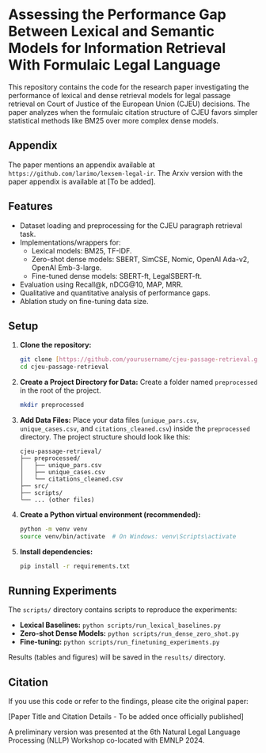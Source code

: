 # Assessing the Performance Gap Between Lexical and Semantic Models for Information Retrieval With Formulaic Legal Language

This repository contains the code for the research paper investigating the performance of lexical and dense retrieval models for legal passage retrieval on Court of Justice of the European Union (CJEU) decisions. The paper analyzes when the formulaic citation structure of CJEU favors simpler statistical methods like BM25 over more complex dense models.

## Appendix
The paper mentions an appendix available at `https://github.com/larimo/lexsem-legal-ir`. The Arxiv version with the paper appendix is available at [To be added].

## Features

* Dataset loading and preprocessing for the CJEU paragraph retrieval task.
* Implementations/wrappers for:
    * Lexical models: BM25, TF-IDF.
    * Zero-shot dense models: SBERT, SimCSE, Nomic, OpenAI Ada-v2, OpenAI Emb-3-large.
    * Fine-tuned dense models: SBERT-ft, LegalSBERT-ft.
* Evaluation using Recall@k, nDCG@10, MAP, MRR.
* Qualitative and quantitative analysis of performance gaps.
* Ablation study on fine-tuning data size.

## Setup

1.  **Clone the repository:**
    ```bash
    git clone [https://github.com/yourusername/cjeu-passage-retrieval.git](https://github.com/yourusername/cjeu-passage-retrieval.git)
    cd cjeu-passage-retrieval
    ```

2.  **Create a Project Directory for Data:**
    Create a folder named `preprocessed` in the root of the project.
    ```bash
    mkdir preprocessed
    ```

3.  **Add Data Files:**
    Place your data files (`unique_pars.csv`, `unique_cases.csv`, and `citations_cleaned.csv`) inside the `preprocessed` directory. The project structure should look like this:

    ```
    cjeu-passage-retrieval/
    ├── preprocessed/
    │   ├── unique_pars.csv
    │   ├── unique_cases.csv
    │   └── citations_cleaned.csv
    ├── src/
    ├── scripts/
    └── ... (other files)
    ```

4.  **Create a Python virtual environment (recommended):**
    ```bash
    python -m venv venv
    source venv/bin/activate  # On Windows: venv\Scripts\activate
    ```

5.  **Install dependencies:**
    ```bash
    pip install -r requirements.txt
    ```
## Running Experiments

The `scripts/` directory contains scripts to reproduce the experiments:

* **Lexical Baselines:** `python scripts/run_lexical_baselines.py`
* **Zero-shot Dense Models:** `python scripts/run_dense_zero_shot.py`
* **Fine-tuning:** `python scripts/run_finetuning_experiments.py` 

Results (tables and figures) will be saved in the `results/` directory.

## Citation

If you use this code or refer to the findings, please cite the original paper:

[Paper Title and Citation Details - To be added once officially published]

A preliminary version was presented at the 6th Natural Legal Language Processing (NLLP) Workshop co-located with EMNLP 2024.
